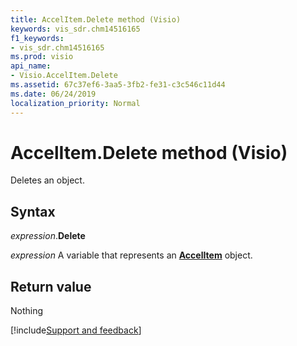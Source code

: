 ```yaml
---
title: AccelItem.Delete method (Visio)
keywords: vis_sdr.chm14516165
f1_keywords:
- vis_sdr.chm14516165
ms.prod: visio
api_name:
- Visio.AccelItem.Delete
ms.assetid: 67c37ef6-3aa5-3fb2-fe31-c3c546c11d44
ms.date: 06/24/2019
localization_priority: Normal
---
```



# AccelItem.Delete method (Visio)

Deletes an object.


## Syntax

_expression_.**Delete**

_expression_ A variable that represents an **[AccelItem](Visio.AccelItem.md)** object.


## Return value

Nothing


[!include[Support and feedback](~/includes/feedback-boilerplate.md)]